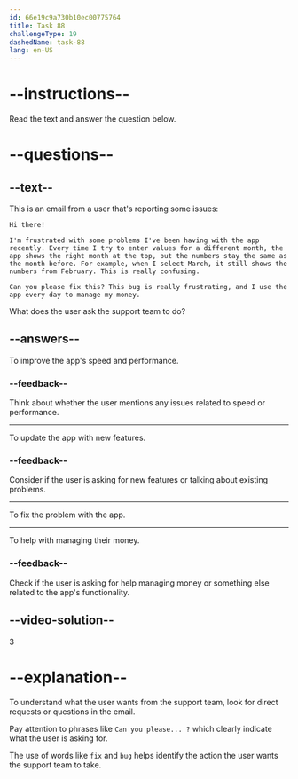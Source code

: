 ```yaml
---
id: 66e19c9a730b10ec00775764
title: Task 88
challengeType: 19
dashedName: task-88
lang: en-US
---
```

<!--READING-->

# --instructions--

Read the text and answer the question below.

# --questions--

## --text--

This is an email from a user that's reporting some issues:

`Hi there!`

`I'm frustrated with some problems I've been having with the app recently. Every time I try to enter values for a different month, the app shows the right month at the top, but the numbers stay the same as the month before. For example, when I select March, it still shows the numbers from February. This is really confusing.`

`Can you please fix this? This bug is really frustrating, and I use the app every day to manage my money.`

What does the user ask the support team to do?

## --answers--

To improve the app's speed and performance.

### --feedback--

Think about whether the user mentions any issues related to speed or performance.

---

To update the app with new features.

### --feedback--

Consider if the user is asking for new features or talking about existing problems.

---

To fix the problem with the app.

---

To help with managing their money.

### --feedback--

Check if the user is asking for help managing money or something else related to the app's functionality.

## --video-solution--

3

# --explanation--

To understand what the user wants from the support team, look for direct requests or questions in the email. 

Pay attention to phrases like `Can you please... ?` which clearly indicate what the user is asking for. 

The use of words like `fix` and `bug` helps identify the action the user wants the support team to take.
